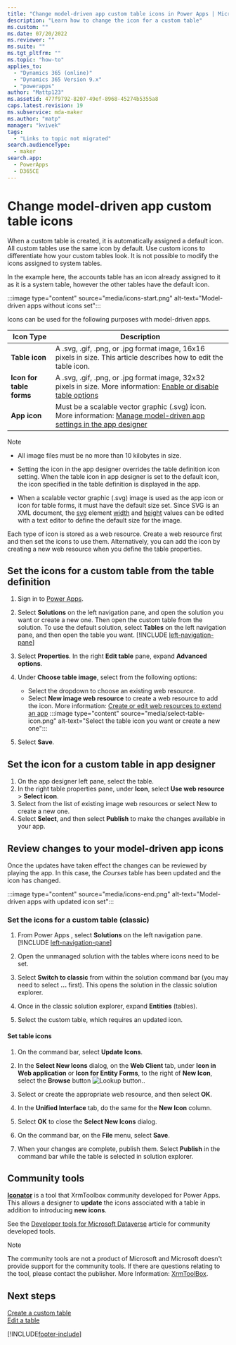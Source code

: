 ```yaml
---
title: "Change model-driven app custom table icons in Power Apps | MicrosoftDocs"
description: "Learn how to change the icon for a custom table"
ms.custom: ""
ms.date: 07/20/2022
ms.reviewer: ""
ms.suite: ""
ms.tgt_pltfrm: ""
ms.topic: "how-to"
applies_to: 
  - "Dynamics 365 (online)"
  - "Dynamics 365 Version 9.x"
  - "powerapps"
author: "Mattp123"
ms.assetid: 477f9792-8207-49ef-8968-45274b5355a8
caps.latest.revision: 19
ms.subservice: mda-maker
ms.author: "matp"
manager: "kvivek"
tags: 
  - "Links to topic not migrated"
search.audienceType: 
  - maker
search.app: 
  - PowerApps
  - D365CE
---
```

# Change model-driven app custom table icons

When a custom table is created, it is automatically assigned a default icon. All custom tables use the same icon by default. Use custom icons to differentiate how your custom tables look. It is not possible to modify the icons assigned to system tables.

In the example here, the accounts table has an icon already assigned to it as it is a system table, however the other tables have the default icon.

:::image type="content" source="media/icons-start.png" alt-text="Model-driven apps without icons set":::
  
Icons can be used for the following purposes with model-driven apps.

|Icon Type  |Description  |
|---------|---------|
|**Table icon**|A .svg, .gif, .png, or .jpg format image, 16x16 pixels in size. This article describes how to edit the table icon. |
|**Icon for table forms**|A .svg, .gif, .png, or .jpg format image, 32x32 pixels in size. More information: [ Enable or disable table options](../data-platform/edit-entities.md#enable-or-disable-table-options) |
|**App icon**|Must be a scalable vector graphic (.svg) icon. More information: [Manage model-driven app settings in the app designer](app-properties.md) |

> [!NOTE]
>
> - All image files must be no more than 10 kilobytes in size.
>
> - Setting the icon in the app designer overrides the table definition icon setting. When the table icon in app designer is set to the default icon, the icon specified in the table definition is displayed in the app.
>
> - When a scalable vector graphic (.svg) image is used as the app icon or icon for table forms, it must have the default size set. Since SVG is an XML document, the [svg](https://developer.mozilla.org/docs/Web/SVG/Element/svg) element [width](https://developer.mozilla.org/docs/Web/SVG/Attribute/width) and [height](https://developer.mozilla.org/docs/Web/SVG/Attribute/height) values can be edited with a text editor to define the default size for the image.

Each type of icon is stored as a web resource. Create a web resource first and then set the icons to use them. Alternatively, you can add the icon by creating a new web resource when you define the table properties.

## Set the icons for a custom table from the table definition

1. Sign in to [Power Apps](https://make.powerapps.com/?utm_source=padocs&utm_medium=linkinadoc&utm_campaign=referralsfromdoc).  

1. Select **Solutions** on the left navigation pane, and open the solution you want or create a new one. Then open the custom table from the solution. To use the default solution, select **Tables** on the left navigation pane, and then open the table you want. [!INCLUDE [left-navigation-pane](../../includes/left-navigation-pane.md)]

1. Select **Properties**. In the right **Edit table** pane, expand **Advanced options**.

1. Under **Choose table image**, select from the following options:
   - Select the dropdown to choose an existing web resource.
   - Select **New image web resource** to create a web resource to add the icon. More information: [Create or edit web resources to extend an app](create-edit-web-resources.md) 
   :::image type="content" source="media/select-table-icon.png" alt-text="Select the table icon you want or create a new one":::

1. Select **Save**.

## Set the icon for a custom table in app designer

1. On the app designer left pane, select the table.
1. In the right table properties pane, under **Icon**, select **Use web resource** > **Select icon**.
1. Select from the list of existing image web resources or select New to create a new one.
1. Select **Select**, and then select **Publish** to make the changes available in your app. 

## Review changes to your model-driven app icons

Once the updates have taken effect the changes can be reviewed by playing the app.  In this case, the *Courses* table has been updated and the icon has changed.  

:::image type="content" source="media/icons-end.png" alt-text="Model-driven apps with updated icon set":::

### Set the icons for a custom table (classic)

1. From Power Apps , select **Solutions** on the left navigation pane. [!INCLUDE [left-navigation-pane](../../includes/left-navigation-pane.md)]
2. Open the unmanaged solution with the tables where icons need to be set.
3. Select **Switch to classic** from within the solution command bar (you may need to select **...** first). This opens the solution in the classic solution explorer.

4. Once in the classic solution explorer, expand **Entities** (tables).

5. Select the custom table, which requires an updated icon.

#### Set table icons

1. On the command bar, select **Update Icons**.  
  
2. In the **Select New Icons** dialog, on the **Web Client** tab, under **Icon in Web application** or **Icon for Entity Forms**, to the right of **New Icon**, select the **Browse** button ![Lookup button.](media/lookup-button-4.gif).
3. Select or create the appropriate web resource, and then select **OK**.
4. In the **Unified Interface** tab, do the same for the **New Icon** column.
5. Select **OK** to close the **Select New Icons** dialog.
6. On the command bar, on the **File** menu, select **Save**.  
7. When your changes are complete, publish them. Select **Publish** in the command bar while the table is selected in solution explorer.

## Community tools

**[Iconator](https://www.xrmtoolbox.com/plugins/MscrmTools.Iconator/)** is a tool that XrmToolbox community developed for Power Apps. This allows a designer to **update** the icons associated with a table in addition to introducing **new icons**.

See the [Developer tools for Microsoft Dataverse](../../developer/data-platform/developer-tools.md) article for community developed tools.

> [!NOTE]
> The community tools are not a product of Microsoft and Microsoft doesn't provide support for the community tools.
> If there are questions relating to the tool, please contact the publisher. More Information: [XrmToolBox](https://www.xrmtoolbox.com).

## Next steps

[Create a custom table](../data-platform/data-platform-create-entity.md)<br />
[Edit a table](../data-platform/edit-entities.md)


[!INCLUDE[footer-include](../../includes/footer-banner.md)]